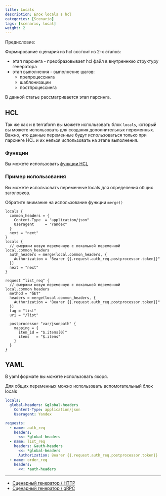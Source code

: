 ```yaml
---
title: Locals
description: Блок locals в hcl
categories: [Scenario]
tags: [scenario, local]
weight: 2
---
```


Предисловие:

Формирование сценария из hcl состоит из 2-х этапов:
- этап парсинга - преобразовывает hcl файл в внутреннюю структуру генератора
- этап выполнения - выполнение шагов:
  - препроцессинга
  - шаблонизации
  - постпроцессинга

В данной статье рассматривается этап парсинга.

## HCL

Так же как и в terraform вы можете использовать блок `locals`, который вы можете использовать для создания
дополнительных переменных. Важно, что данные переменные будут использоваться только при парсинге HCL и их нельзя
использовать на этапе выполнения.

### Функции

Вы можете использовать [функции HCL](functions.md#функции-hcl)

### Пример использования

Вы можете использовать переменные locals для определения общих заголовков.

Обратите внимание на использование функции `merge()`

```hcl
locals {
  common_headers = {
    Content-Type  = "application/json"
    Useragent     = "Yandex"
  }
  next = "next"
}
locals {
  // смержим новую переменную с локальной переменной local.common_headers
  auth_headers = merge(local.common_headers, {
    Authorization = "Bearer {{.request.auth_req.postprocessor.token}}"
  })
  next = "next"
}

request "list_req" {
  // смержим новую переменную с локальной переменной local.common_headers
  method = "GET"
  headers = merge(local.common_headers, {
    Authorization = "Bearer {{.request.auth_req.postprocessor.token}}"
  })
  tag = "list"
  uri = "/list"

  postprocessor "var/jsonpath" {
    mapping = {
      item_id = "$.items[0]"
      items   = "$.items"
    }
  }
}
```

## YAML

В yaml формате вы можете использовать якоря.

Для общих переменных можно использовать вспомогательный блок locals

```yaml
locals:
  global-headers: &global-headers
    Content-Type: application/json
    Useragent: Yandex

requests:
  - name: auth_req
    headers:
      <<: *global-headers
  - name: list_req
    headers: &auth-headers
      <<: *global-headers
      Authorization: Bearer {{.request.auth_req.postprocessor.token}}
  - name: order_req
    headers:
      <<: *auth-headers
```

---

- [Сценарный генератор / HTTP](../scenario-http-generator.md)
- [Сценарный генератор / gRPC](../scenario-grpc-generator.md)
